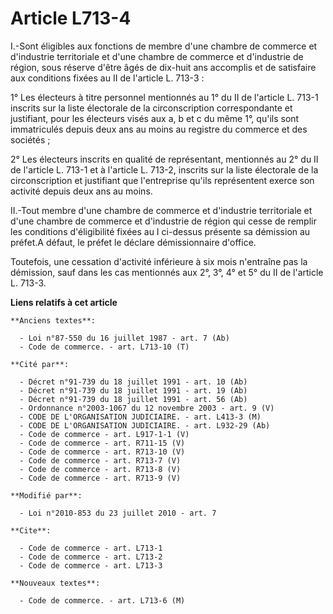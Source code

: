 # Article L713-4

I.-Sont éligibles aux fonctions de membre d'une chambre de commerce et d'industrie territoriale et d'une chambre de commerce
et d'industrie de région, sous réserve d'être âgés de dix-huit ans accomplis et de satisfaire aux conditions fixées au II de
l'article L. 713-3 : 

1° Les électeurs à titre personnel mentionnés au 1° du II de l'article L. 713-1 inscrits sur la liste électorale de la
circonscription correspondante et justifiant, pour les électeurs visés aux a, b et c du même 1°, qu'ils sont immatriculés
depuis deux ans au moins au registre du commerce et des sociétés ; 

2° Les électeurs inscrits en qualité de représentant, mentionnés au 2° du II de l'article L. 713-1 et à l'article L. 713-2,
inscrits sur la liste électorale de la circonscription et justifiant que l'entreprise qu'ils représentent exerce son activité
depuis deux ans au moins. 

II.-Tout membre d'une chambre de commerce et d'industrie territoriale et d'une chambre de commerce et d'industrie de région
qui cesse de remplir les conditions d'éligibilité fixées au I ci-dessus présente sa démission au préfet.A défaut, le préfet
le déclare démissionnaire d'office. 

Toutefois, une cessation d'activité inférieure à six mois n'entraîne pas la démission, sauf dans les cas mentionnés aux 2°,
3°, 4° et 5° du II de l'article L. 713-3.

**Liens relatifs à cet article**

	**Anciens textes**:

	  - Loi n°87-550 du 16 juillet 1987 - art. 7 (Ab)
	  - Code de commerce. - art. L713-10 (T)

	**Cité par**:

	  - Décret n°91-739 du 18 juillet 1991 - art. 10 (Ab)
	  - Décret n°91-739 du 18 juillet 1991 - art. 19 (Ab)
	  - Décret n°91-739 du 18 juillet 1991 - art. 56 (Ab)
	  - Ordonnance n°2003-1067 du 12 novembre 2003 - art. 9 (V)
	  - CODE DE L'ORGANISATION JUDICIAIRE. - art. L413-3 (M)
	  - CODE DE L'ORGANISATION JUDICIAIRE. - art. L932-29 (Ab)
	  - Code de commerce - art. L917-1-1 (V)
	  - Code de commerce - art. R711-15 (V)
	  - Code de commerce - art. R713-10 (V)
	  - Code de commerce - art. R713-7 (V)
	  - Code de commerce - art. R713-8 (V)
	  - Code de commerce - art. R713-9 (V)

	**Modifié par**:

	  - Loi n°2010-853 du 23 juillet 2010 - art. 7

	**Cite**:

	  - Code de commerce - art. L713-1
	  - Code de commerce - art. L713-2
	  - Code de commerce - art. L713-3

	**Nouveaux textes**:

	  - Code de commerce. - art. L713-6 (M)
